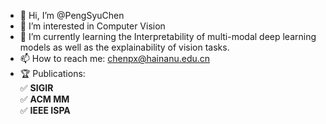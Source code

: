 - 👋 Hi, I’m @PengSyuChen
- 👀 I’m interested in Computer Vision
- 🌱 I’m currently learning the Interpretability of multi-modal deep learning models as well as the explainability of vision tasks.
- 📫 How to reach me: [chenpx@hainanu.edu.cn](mailto:chenpx@hainanu.edu.cn)
- 🏆 Publications:
</br>       ✅ **SIGIR**
</br>       ✅ **ACM MM**
</br>       ✅ **IEEE ISPA**
